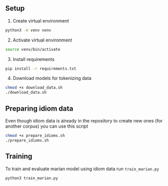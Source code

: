 ## Setup


1. Create virtual environment

```bash
python3 -m venv venv
```

2. Activate virtual environment

```bash
source venv/bin/activate
```

3. Install requirements

```bash
pip install -r requirements.txt
```

4. Download models for tokenizing data

 ```bash
chmod +x download_data.sh
 ./download_data.sh
 ```

## Preparing idiom data
Even though idiom data is already in the repository to create new ones (for another corpus) you can use this script

 ```bash
chmod +x prepare_idioms.sh
 ./prepare_idioms.sh
 ```

## Training
To train and evaluate marian model using idiom data run `train_marian.py`

```bash
python3 train_marian.py
```